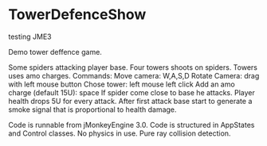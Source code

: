 # TowerDefenceShow
testing JME3

Demo tower deffence game.

Some spiders attacking player base. Four towers shoots on spiders.
Towers uses amo charges. 
Commands:
Move camera: W,A,S,D
Rotate Camera: drag with left mouse button
Chose tower: left mouse left click 
Add an amo charge (default 15U): space
If spider come close to base he attacks. Player health drops 5U for every attack. After first attack base start to 
generate a smoke signal that is proportional to health damage.

Code is runnable from jMonkeyEngine 3.0. 
Code is structured in AppStates and Control classes.
No physics in use. Pure ray collision detection.

